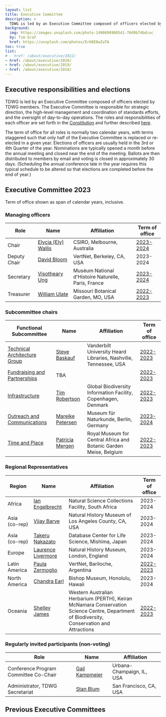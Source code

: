```yaml
---
layout: list
title: Executive Committee
description: >
  TDWG is led by an Executive Committee composed of officers elected by TDWG members. The Executive Committee is responsible for strategic direction, the high-level management and coordination of standards efforts, and the oversight of day-to-day operations. This page shows the currently elected members of the Executive Committee, see the bottom of the page for previous compositions.
background:
  img: https://images.unsplash.com/photo-1490698900541-76d9b74bdcac
  by: Tim Graf
  href: https://unsplash.com/photos/ErO0E8wZaTA
toc: true
list:
# - href: /about/executive/2022/
- href: /about/executive/2020/
- href: /about/executive/2019/
- href: /about/executive/2018/
---
```


## Executive responsibilities and elections

TDWG is led by an Executive Committee composed of officers elected by TDWG members. The Executive Committee is responsible for strategic direction, the high-level management and coordination of standards efforts, and the oversight of day-to-day operations. The roles and responsibilities of each officer are set forth in the [Constitution](/about/constitution/) and further described [here](/about/executive/responsibilities/).

The term of office for all roles is normally two calendar years, with terms staggered such that only half of the Executive Committee is replaced or re-elected in a given year. Elections of officers are usually held in the 3rd or 4th Quarter of the year. Nominations are typically opened a month before the annual meeting and closed near the end of the meeting. Ballots are then distributed to members by email and voting is closed in approximately 30 days. (Scheduling the annual conference late in the year requires this typical schedule to be altered so that elections are completed before the end of year.) 

## Executive Committee 2023

Term of office shown as span of calendar years, inclusive.

### Managing officers

Role | Name | Affiliation | Term of office
--- | --- | --- | ---
Chair | [Elycia (Ely) Wallis](mailto:ely.wallis@csiro.au) | CSIRO, Melbourne, Australia | [2023-2024](/about/executive/backgrounds/#deputy-chair)
Deputy Chair | [David Bloom](mailto:dbloom@vertnet.org) | VertNet, Berkeley, CA, USA | 2023-2024
Secretary | [Visotheary Ung](mailto:secretary@tdwg.org) | Muséum National d'Histoire Naturelle, Paris, France | [2023-2024](/about/executive/backgrounds/#secretary)
Treasurer | [William Ulate](mailto:treasurer@tdwg.org) | Missouri Botanical Garden, MO, USA | [2022-2023](/about/executive/backgrounds/#treasurer)

### Subcommittee chairs

Functional Subcommittee | Name | Affiliation | Term of office
--- | --- | --- | ---
[Technical Architecture Group](/about/committees/tag/) | [Steve Baskauf](mailto:steve.baskauf@vanderbilt.edu) | Vanderbilt University Heard Libraries, Nashville, Tennessee, USA | [2022-2023](/about/executive/backgrounds/#tag)
[Fundraising and Partnerships](/about/committees/fundraising/) | TBA | | [2022-2023](/about/executive/backgrounds/#fundraising-and-partnerships)
[Infrastructure](/about/committees/infrastructure/) | [Tim Robertson](mailto:trobertson@gbif.org) | Global Biodiversity Information Facility, Copenhagen, Denmark | [2022-2023](/about/executive/backgrounds/#infrastructure)
[Outreach and Communications](/about/committees/outreach/) | [Mareike Petersen](mailto:mareike.petersen@mfn.berlin) | Museum für Naturkunde, Berlin, Germany | [2023-2024](/about/executive/backgrounds/#communications-and-outreach)
[Time and Place](/about/committees/tardis/) | [Patricia Mergen](mailto:mergen.patricia@gmail.com) | Royal Museum for Central Africa and Botanic Garden Meise, Belgium | [2022-2023](/about/executive/backgrounds/#time-and-place)

### Regional Representatives

Region | Name | Affiliation | Term of office
--- | --- | --- | ---
Africa | [Ian Engelbrecht](mailto:ianicus.za@gmail.com) | Natural Science Collections Facility, South Africa | 2023-2024
Asia (co-rep) | [Vijay Barve](mailto:vijay.barve@gmail.com) | Natural History Museum of Los Angeles County, CA, USA | 2023-2024
Asia (co-rep) | [Takeru Nakazato](mailto:nakazato@dbcls.rois.ac.jp) | Database Center for Life Science, Mishima, Japan | 2023-2024
Europe | [Laurence Livermore](mailto:laurence.livermore@nhm.ac.uk) | Natural History Museum, London, England | 2023-2024
Latin America | [Paula Zermoglio](mailto:pzermoglio@gmail.com) | VertNet, Bariloche, Argentina | [2022-2023](/about/executive/backgrounds/#latin-america-representative)
North America | [Chandra Earl](mailto:chandra.earl@bishopmuseum.org) | Bishop Museum, Honolulu, Hawaii | 2023-2024
Oceania | [Shelley James](mailto:shelley.james@dbca.wa.gov.au) | Western Australian Herbarium (PERTH), Keiran McNamara Conservation Science Centre, Department of Biodiversity, Conservation and Attractions | [2022-2023](/about/executive/backgrounds/#oceania-representative)

### Regularly invited participants (non-voting)

Role | Name | Affiliation
--- | --- | ---
Conference Program Committee Co-Chair | [Gail Kampmeier](mailto:gkamp@illinois.edu) | Urbana-Champaign, IL, USA
Administrator, TDWG Secretariat | [Stan Blum](mailto:secretariat@tdwg.org) | San Francisco, CA, USA

## Previous Executive Committees

<!-- list will be inserted below content -->
